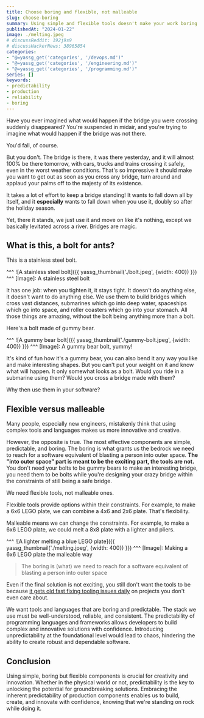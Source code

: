 ```yaml
---
title: Choose boring and flexible, not malleable
slug: choose-boring
summary: Using simple and flexible tools doesn't make your work boring. In fact, it can lead to more exciting results.
publishedAt: "2024-01-22"
image: ./melting.jpeg
# discussReddit: 192j9s9
# discussHackerNews: 38965854
categories:
- "@=yassg_get('categories', '/devops.md')"
- "@=yassg_get('categories', '/engineering.md')"
- "@=yassg_get('categories', '/programming.md')"
series: []
keywords:
- predictability
- production
- reliability
- boring
---
```


Have you ever imagined what would happen if the bridge you were crossing suddenly disappeared?
You're suspended in midair, and you're trying to imagine what would happen if the bridge was not there.

You'd fall, of course.

But you don't. The bridge is there, it was there yesterday, and it will almost 100% be there tomorrow, with cars, trucks and trains crossing it safely, even in the worst weather conditions. 
That's so impressive it should make you want to get out as soon as you cross any bridge, turn around and applaud your palms off to the majesty of its existence.

It takes a lot of effort to keep a bridge standing!
It wants to fall down all by itself, and it **especially** wants to fall down when you use it, doubly so after the holiday season. 

Yet, there it stands, we just use it and move on like it's nothing, except we basically levitated across a river. Bridges are magic.

## What is this, a bolt for ants?

This is a stainless steel bolt.

^^^
![A stainless steel bolt]({{ yassg_thumbnail('./bolt.jpeg', {width: 400}) }})
^^^ [Image]: A stainless steel bolt

It has one job: when you tighten it, it stays tight. It doesn't do anything else, it doesn't want to do anything else.
We use them to build bridges which cross vast distances, submarines which go into deep water, spaceships which go into space, and roller coasters which go into your stomach.
All those things are amazing, without the bolt being anything more than a bolt.

Here's a bolt made of gummy bear.

^^^
![A gummy bear bolt]({{ yassg_thumbnail('./gummy-bolt.jpeg', {width: 400}) }})
^^^ [Image]: A gummy bear bolt, yummy!

It's kind of fun how it's a gummy bear, you can also bend it any way you like and make interesting shapes. But you can't put your weight on it and know what will happen. It only somewhat looks as a bolt.
Would you ride in a submarine using them? Would you cross a bridge made with them?

Why then use them in your software?

## Flexible versus malleable

Many people, especially new engineers, mistakenly think that using complex tools and languages makes us more innovative and creative.

However, the opposite is true. The most effective components are simple, predictable, and boring. The boring is what grants us the bedrock we need to reach for a software equivalent of blasting a person into outer space. **The "into outer space" part is meant to be the exciting part, the tools are not.** You don't need your bolts to be gummy bears to make an interesting bridge, you need them to be bolts while you're designing your crazy bridge within the constraints of still being a safe bridge.

We need flexible tools, not malleable ones.

Flexible tools provide options within their constraints. For example, to make a 6x6 LEGO plate, we can combine a 4x6 and 2x6 plate. That's flexibility.

Malleable means we can change the constraints. For example, to make a 6x6 LEGO plate, we could melt a 8x8 plate with a lighter and pliers.

^^^
![A lighter melting a blue LEGO plate]({{ yassg_thumbnail('./melting.jpeg', {width: 400}) }})
^^^ [Image]: Making a 6x6 LEGO plate the malleable way

> The boring is (what) we need to reach for a software equivalent of blasting a person into outer space

Even if the final solution is not exciting, you still don't want the tools to be because [it gets old fast fixing tooling issues daily](http://www.sarahmei.com/blog/2013/11/11/why-you-should-never-use-mongodb/comment-page-1/) on projects you don't even care about.

We want tools and languages that are boring and predictable. The stack we use must be well-understood, reliable, and consistent. The predictability of programming languages and frameworks allows developers to build complex and innovative solutions with confidence. Introducing unpredictability at the foundational level would lead to chaos, hindering the ability to create robust and dependable software.

## Conclusion

Using simple, boring but flexible components is crucial for creativity and innovation. Whether in the physical world or not, predictability is the key to unlocking the potential for groundbreaking solutions. Embracing the inherent predictability of production components enables us to build, create, and innovate with confidence, knowing that we're standing on rock while doing it.
